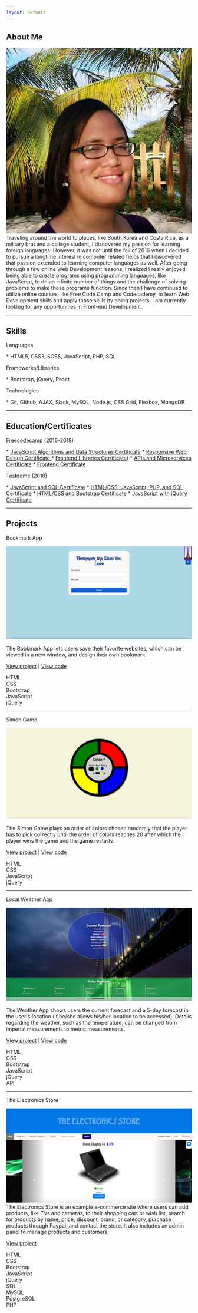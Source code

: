 ```yaml
---
layout: default
---
```


<h2> About Me </h2>
<img id="about-me-img" src="images/kayla-on-beach.jpeg" alt="[image of Kayla on beach" > 
Traveling around the world to places, like South Korea and Costa Rica, as a military brat and a college student, I discovered my passion for learning foreign languages. However, it was not until the fall of 2016 when I decided to pursue a longtime interest in computer related fields that I discovered that passion extended to learning computer languages as well. After going through a few online Web Development lessons, I realized I really enjoyed being able to create programs using programming languages, like JavaScript, to do an infinite number of things and the challenge of solving problems to make those programs function. Since then I have continued to utilize online courses, like Free Code Camp and Codecademy, to learn Web Development skills and apply those skills by doing projects. I am currently looking for any opportunities in Front-end Development.

<hr>

<h2>Skills </h2>
<p class="subheader">Languages</p>
*   HTML5, CSS3, SCSS, JavaScript, PHP, SQL

<p class="subheader">Frameworks/Libraries</p>
*   Bootstrap, jQuery, React

<p class="subheader">Technologies</p>
*   Git, Github, AJAX, Slack, MySQL, Node.js, CSS Grid, Flexbox, MongoDB 

<hr>

<h2>Education/Certificates </h2>

<p class="subheader">Freecodecamp (2016-2018)</p>
*   <a href="https://www.freecodecamp.org/certification/kaykay1424/javascript-algorithms-and-data-structures" >JavaScript Algorithms and Data Structures Certificate</a>
*   <a href="https://www.freecodecamp.org/certification/kaykay1424/responsive-web-design">Responsive Web Design Certificate </a>
*   <a href="https://www.freecodecamp.org/certification/kaykay1424/front-end-libraries">Frontend Libraries Certificate</a>)
*   <a href="https://www.freecodecamp.org/certification/kaykay1424/apis-and-microservices">APIs and Microservices Certificate</a>
*   <a href="https://www.freecodecamp.org/kaykay1424/front-end-certification">Frontend Certificate</a> 

<p class="subheader">Testdome (2018)</p>
*   <a href="https://www.testdome.com/cert/1ed0272bf30840f1893133180c18f4c4">JavaScript and SQL Certificate</a>		
*   <a href="https://www.testdome.com/cert/1a1ad583155e48cdb9a4217155acdad3">HTML/CSS, JavaScript, PHP, and SQL Certificate</a> 		
*   <a href="https://www.testdome.com/cert/44b6e14667074acbb144982f7c127542">HTML/CSS and Bootstrap Certificate</a>		
*   <a href="https://www.testdome.com/cert/9d35e07389ce4657bf408f02a1676e04">JavaScript with jQuery Certificate</a>  

<hr>

<h2>Projects </h2>

<p class="project-title">Bookmark App</p>

<img class="project-img" src="images/bookmark-app.jpg" alt="image of bookmark app" />

The Bookmark App lets users save their favorite websites, which can be viewed in a new window, and design their own bookmark.

<p class="project-links"><a target="_blank" href="Bookmark-App/index.html" >View project</a> | <a target="_blank" href="https://github.com/kaykay1424/kaykay1424.github.io/tree/master/dev-portfolio/Bookmark-App">View code</a></p>

<div class="label frontend-label  ">HTML</div>

<div class="label frontend-label  ">CSS</div>

<div class="label frontend-label" > Bootstrap </div>

<div class="label frontend-label" >JavaScript</div>

<div class="label frontend-label " > jQuery </div>

<hr class="project-border">


<p id="simon-game-title" class="project-title">Simon Game</p>

<img class="project-img" src="images/simon-game.jpg" alt="image of Simon game" />

The Simon Game plays an order of colors chosen randomly that the player has to pick correctly until the order of colors reaches 20 after which the player wins the game and the game restarts.

<p class="project-links"><a target="_blank" href="Simon-Game/index.html" >View project</a> | <a target="_blank" href="https://github.com/kaykay1424/kaykay1424.github.io/tree/master/dev-portfolio/Simon-Game">View code</a></p>

<div class="label frontend-label  ">HTML</div>

<div class="label frontend-label  ">CSS</div>

<div class="label frontend-label" >JavaScript</div>

<div class="label frontend-label " > jQuery </div>

<hr class="project-border">


<p class="project-title">Local Weather App</p>

<p><img class="project-img" src="images/weather-app.jpg" alt="image of local weather app" />

 The Weather App shows users the current forecast and a 5-day forecast in the user's location (if he/she allows his/her location to be accessed). Details regarding the weather, such as the temperature, can be changed from imperial measurements to metric measurements.</p>

<p class="project-links"><a target="_blank" href="Local-Weather-App/index.html" >View project</a> | <a target="_blank" href="https://github.com/kaykay1424/kaykay1424.github.io/tree/master/dev-portfolio/Local-Weather-App">View code</a></p>

<div class="label frontend-label  ">HTML</div>

<div class="label frontend-label  ">CSS</div>

<div class="label frontend-label" > Bootstrap </div>

<div class="label frontend-label" >JavaScript</div>

<div class="label frontend-label " > jQuery </div>

<div class="label backend-label " > API </div>

<hr class="project-border">

<p class="project-title">The Electronics Store</p>

<p><img class="project-img" src="images/electronics-store.jpg"  alt="image of electronics store" />The Electronics Store is an example e-commerce site where users can add products, like TVs and cameras, to their shopping cart or wish list, search for products by name, price, discount, brand, or category, purchase products through Paypal, and contact the store. It also includes an admin panel to manage products and customers.</p>

<p class="project-links"><a target="_blank" href="https://the-electronics-store.herokuapp.com/" >View project</a> </p>

<div class="label frontend-label  ">HTML</div>

<div class="label frontend-label  ">CSS</div>

<div class="label frontend-label" > Bootstrap </div>

<div class="label frontend-label" >JavaScript</div>

<div class="label frontend-label " > jQuery </div>

<div class="label backend-label " > SQL </div>

<div class="label backend-label " > MySQL </div>

<div class="label backend-label " > PostgreSQL </div>

<div class="label backend-label " > PHP </div>

